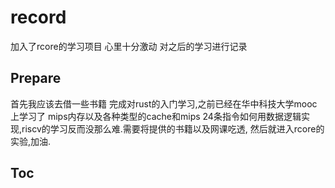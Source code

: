 # record
加入了rcore的学习项目 心里十分激动  对之后的学习进行记录

## Prepare

首先我应该去借一些书籍 完成对rust的入门学习,之前已经在华中科技大学mooc上学习了 mips内存以及各种类型的cache和mips 24条指令如何用数据逻辑实现,riscv的学习反而没那么难.需要将提供的书籍以及网课吃透,
然后就进入rcore的实验,加油.

## Toc





